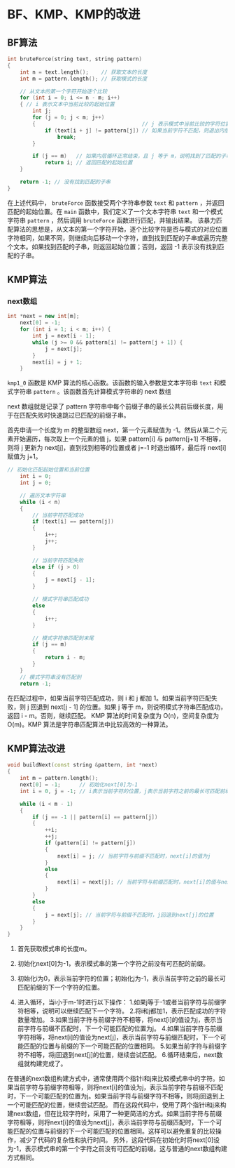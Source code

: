 # BF、KMP、KMP的改进

## BF算法

```c++
int bruteForce(string text, string pattern)
{
    int n = text.length();    // 获取文本的长度
    int m = pattern.length(); // 获取模式的长度

    // 从文本的第一个字符开始逐个比较
    for (int i = 0; i <= n - m; i++)
    { // i 表示文本中当前比较的起始位置
        int j;
        for (j = 0; j < m; j++)
        {                                  // j 表示模式中当前比较的字符位置
            if (text[i + j] != pattern[j]) // 如果当前字符不匹配，则退出内层循环
                break;
        }

        if (j == m)   // 如果内层循环正常结束，且 j 等于 m，说明找到了匹配的子串
            return i; // 返回匹配的起始位置
    }

    return -1; // 没有找到匹配的子串
}
```

在上述代码中， `bruteForce` 函数接受两个字符串参数 `text` 和 `pattern` ，并返回匹配的起始位置。在 `main` 函数中，我们定义了一个文本字符串 `text` 和一个模式字符串 `pattern` ，然后调用 `bruteForce` 函数进行匹配，并输出结果。 该暴力匹配算法的思想是，从文本的第一个字符开始，逐个比较字符是否与模式的对应位置字符相同，如果不同，则继续向后移动一个字符，直到找到匹配的子串或遍历完整个文本。如果找到匹配的子串，则返回起始位置；否则，返回 -1 表示没有找到匹配的子串。

## KMP算法

### next数组

```c++
int *next = new int[m];
    next[0] = -1;
    for (int i = 1; i < m; i++) {
        int j = next[i - 1];
        while (j >= 0 && pattern[i] != pattern[j + 1]) {
            j = next[j];
        }
        next[i] = j + 1;
    }
```

`kmp1_0` 函数是 KMP 算法的核心函数。该函数的输入参数是文本字符串 `text` 和模式字符串 `pattern` 。该函数首先计算模式字符串的 next 数组

next 数组就是记录了 pattern 字符串中每个前缀子串的最长公共前后缀长度，用于在匹配失败时快速跳过已匹配的前缀子串。

首先申请一个长度为 m 的整型数组 next，第一个元素赋值为 -1。然后从第二个元素开始遍历，每次取上一个元素的值 j，如果 pattern[i] 与 pattern[j+1] 不相等，则将 j 更新为 next[j]，直到找到相等的位置或者 j=-1 时退出循环，最后将 next[i] 赋值为 j+1。

```c++
// 初始化匹配起始位置和当前位置
    int i = 0;
    int j = 0;

    // 遍历文本字符串
    while (i < n)
    {
        // 当前字符匹配成功
        if (text[i] == pattern[j])
        {
            i++;
            j++;
        }

        // 当前字符匹配失败
        else if (j > 0)
        {
            j = next[j - 1];
        }

        // 模式字符串匹配成功
        else
        {
            i++;
        }

        // 模式字符串匹配到末尾
        if (j == m)
        {
            return i - m;
        }
    }
    // 模式字符串没有匹配到
    return -1;
```

在匹配过程中，如果当前字符匹配成功，则 i 和 j 都加 1。如果当前字符匹配失败，则 j 回退到 next[j - 1] 的位置。如果 j 等于 m，则说明模式字符串匹配成功，返回 i - m。否则，继续匹配。 KMP 算法的时间复杂度为 O(n)，空间复杂度为 O(m)。KMP 算法是字符串匹配算法中比较高效的一种算法。

## KMP算法改进

```c++
void buildNext(const string &pattern, int *next)
{
    int m = pattern.length();
    next[0] = -1;      // 初始化next[0]为-1
    int i = 0, j = -1; // i表示当前字符的位置，j表示当前字符之前的最长可匹配前缀的下一个字符的位置

    while (i < m - 1)
    {
        if (j == -1 || pattern[i] == pattern[j])
        {
            ++i;
            ++j;
            if (pattern[i] != pattern[j])
            {
                next[i] = j; // 当前字符与前缀不匹配时，next[i]的值为j
            }
            else
            {
                next[i] = next[j]; // 当前字符与前缀匹配时，next[i]的值与next[j]相同
            }
        }
        else
        {
            j = next[j]; // 当前字符与前缀不匹配时，j回退到next[j]的位置
        }
    }
}
```

1. 首先获取模式串的长度m。 

2. 初始化next[0]为-1，表示模式串的第一个字符之前没有可匹配的前缀。 

3. 初始化i为0，表示当前字符的位置；初始化j为-1，表示当前字符之前的最长可匹配前缀的下一个字符的位置。

4. 进入循环，当i小于m-1时进行以下操作： 
   1.如果j等于-1或者当前字符与前缀字符相等，说明可以继续匹配下一个字符。 
   2.将i和j都加1，表示匹配成功的字符数量增加。 
   3.如果当前字符与前缀字符不相等，将next[i]的值设为j，表示当前字符与前缀不匹配时，下一个可能匹配的位置为j。 
   4.如果当前字符与前缀字符相等，将next[i]的值设为next[j]，表示当前字符与前缀匹配时，下一个可能匹配的位置与前缀的下一个可能匹配的位置相同。 
   5.如果当前字符与前缀字符不相等，将j回退到next[j]的位置，继续尝试匹配。 
   6.循环结束后，next数组就构建完成了。

在普通的next数组构建方式中，通常使用两个指针i和j来比较模式串中的字符。如果当前字符与前缀字符相等，则将next[i]的值设为j，表示当前字符与前缀不匹配时，下一个可能匹配的位置为j。如果当前字符与前缀字符不相等，则将j回退到上一个可能匹配的位置，继续尝试匹配。 而在这段代码中，使用了两个指针i和j来构建next数组，但在比较字符时，采用了一种更简洁的方式。如果当前字符与前缀字符相等，则将next[i]的值设为next[j]，表示当前字符与前缀匹配时，下一个可能匹配的位置与前缀的下一个可能匹配的位置相同。这样可以避免重复的比较操作，减少了代码的复杂性和执行时间。 另外，这段代码在初始化时将next[0]设为-1，表示模式串的第一个字符之前没有可匹配的前缀。这与普通的next数组构建方式相同。
